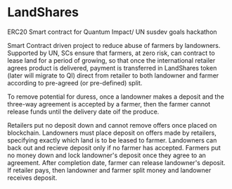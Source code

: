 # LandShares
ERC20 Smart contract for Quantum Impact/ UN susdev goals hackathon


Smart Contract driven project to reduce abuse of farmers by landowners.
Supported by UN, SCs ensure that farmers, at zero risk, can contract to lease land for a period of growing, so that once the international retailer agrees product is delivered, payment is transferred in LandShares token (later will migrate to QI) direct from retailer to both landowner and farmer according to pre-agreed (or pre-defined) split.

To remove potential for duress, once a landowner makes a deposit and the three-way agreement is accepted by a farmer, then the farmer cannot release funds until the delivery date oif the produce.

Retailers put no deposit down and cannot remove offers once placed on blockchain.
Landowners must place deposit on offers made by retailers, specifying exactly which land is to be leased to farmer. Landowners can back out and recieve deposit only if no farmer has accepted.
Farmers put no money down and lock landowner's deposit once they agree to an agreement. After completion date, farmer can release landowner's deposit.
If retailer pays, then landowner and farmer split money and landowner receives deposit.

